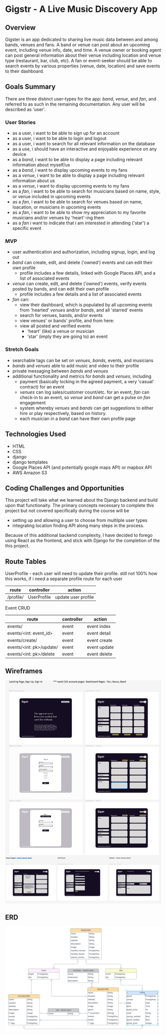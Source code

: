 # Gigstr - A Live Music Discovery App

## Overview

Gigster is an app dedicated to sharing live music data between and among bands, venues and fans. A band or venue can post about an upcoming event, including venue info, date, and time. A venue owner or booking agent can post general information about their venue including location and venue type (restaurant, bar, club, etc). A fan or event-seeker should be able to search events by various properties (venue, date, location) and save events to their dashboard.

## Goals Summary

There are three distinct user-types for the app: _band_, _venue_, and _fan_, and referred to as such in the remaining documentation. Any user will be described as 'user'.

### User Stories

-   as a user, i want to be able to sign up for an account
-   as a user, i want to be able to login and logout
-   as a user, i want to search for all relevant information on the database
-   as a use, i should have an interactive and enjoyable experience on any device
-   as a _band_, i want to be able to display a page including relevant information about myself/us
-   as a _band_, i want to display upcoming events to my fans
-   as a _venue_, i want to be able to display a page including relevant information about us
-   as a _venue_, i want to display upcoming events to my fans
-   as a _fan_, i want to be able to search for musicians based on name, style, or venue included in upcoming events
-   as a _fan_, i want to be able to search for venues based on name, loacation, or musicians in upcoming events
-   as a _fan_, i want to be able to show my appreciation to my favorite musicians and/or venues by 'heart'-ing them
-   as a _fan_ i want to indicate that i am interested in attending ('star') a specific event

### MVP

-   user authentication and authorization, including signup, login, and log out
-   _band_ can create, edit, and delete ('owned') events and can edit their own profile
    -   profile includes a few details, linked with Google Places API, and a list of associated events
-   _venue_ can create, edit, and delete ('owned') events, verify events posted by bands, and can edit their own profile
    -   profile includes a few details and a list of associated events
-   _fan_ can:
    -   view their dashboard, which is populated by all upcoming events from 'hearted' _venues_ and/or _bands_, and all 'starred' events
    -   search for venues, bands, and/or events
    -   view venues' or bands' profile, and from here:
    -   view all posted and verified events
        -   'heart' (like) a venue or musician
        -   'star' (imply they are going to) an event

### Stretch Goals

-   searchable tags can be set on _venues_, _bands_, events, and musicians
-   _bands_ and _venues_ able to add music and video to their profile
-   private messaging between _bands_ and _venues_
-   additional functionality and metrics for _bands_ and _venues_, including
    -   payment (basically locking in the agreed payment, a very 'casual' contract) for an event
    -   _venues_ can log sales/customer count/etc. for an event; _fan_ can check-in to an event, so _venue_ and _band_ can get a pulse on _fan_ engagement
    -   system whereby _venues_ and _bands_ can get suggestions to either hire or play respectively, based on history.
    -   each musician in a _band_ can have their own profile page

## Technologies Used

-   HTML
-   CSS
-   django
-   django templates
-   Google Places API (and potentially google maps API) or mapbox API
-   AWS Amazon S3

## Coding Challenges and Opportunities

This project will take what we learned about the Django backend and build upon that functionaity. The primary concepts necessary to complete this project but not covered specifically during the course will be

-   setting up and allowing a user to choose from multilple user types
-   integrating location finding API along many steps in the process.

Because of this additional backend complexity, I have decided to forego using React as the frontend, and stick with Django for the completion of the this project.

## Route Tables

UserProfile - each user will need to update their profile. still not 100% how this works, if i need a separate profile route for each user

| route     | controller  | action              |
| --------- | ----------- | ------------------- |
| /profile/ | UserProfile | update user profile |

Event CRUD

| route                    | controller | action       |
| ------------------------ | ---------- | ------------ |
| events/                  | event      | event index  |
| events/<int: event_id>   | event      | event detail |
| events/create/           | event      | event create |
| events/<int: pk>/update/ | event      | event update |
| events/<int: pk>/delete  | event      | event delete |

## Wireframes

![Alt text](images/wireframe-final-1-p4.png)
![Alt text](images/wireframe-final-2-p4.png)

## ERD

![Alt text](images/ERD-p4-v7.png)
